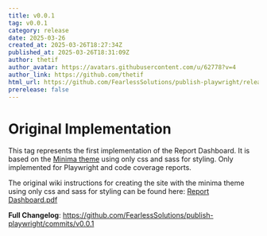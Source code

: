 ```yaml
---
title: v0.0.1
tag: v0.0.1
category: release
date: 2025-03-26
created_at: 2025-03-26T18:27:34Z
published_at: 2025-03-26T18:31:09Z
author: thetif
author_avatar: https://avatars.githubusercontent.com/u/62778?v=4
author_link: https://github.com/thetif
html_url: https://github.com/FearlessSolutions/publish-playwright/releases/tag/v0.0.1
prerelease: false
---
```


# Original Implementation

This tag represents the first implementation of the Report Dashboard. It is based on the [Minima theme](https://github.com/jekyll/minima) using only css and sass for styling. Only implemented for Playwright and code coverage reports.

The original wiki instructions for creating the site with the minima theme using only css and sass for styling can be found here:
[Report Dashboard.pdf](https://github.com/user-attachments/files/19474056/Report.Dashboard.pdf)

**Full Changelog**: https://github.com/FearlessSolutions/publish-playwright/commits/v0.0.1

